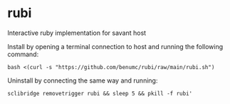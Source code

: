 # rubi
Interactive ruby implementation for savant host

Install by opening a terminal connection to host and running the following command:

`bash <(curl -s "https://github.com/benumc/rubi/raw/main/rubi.sh")`

Uninstall by connecting the same way and running:

`sclibridge removetrigger rubi && sleep 5 && pkill -f rubi'`
